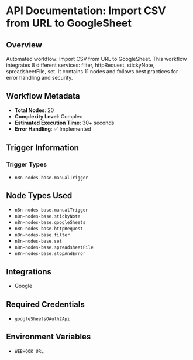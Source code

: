 # API Documentation: Import CSV from URL to GoogleSheet

## Overview
Automated workflow: Import CSV from URL to GoogleSheet. This workflow integrates 8 different services: filter, httpRequest, stickyNote, spreadsheetFile, set. It contains 11 nodes and follows best practices for error handling and security.

## Workflow Metadata
- **Total Nodes**: 20
- **Complexity Level**: Complex
- **Estimated Execution Time**: 30+ seconds
- **Error Handling**: ✅ Implemented

## Trigger Information
### Trigger Types
- `n8n-nodes-base.manualTrigger`

## Node Types Used
- `n8n-nodes-base.manualTrigger`
- `n8n-nodes-base.stickyNote`
- `n8n-nodes-base.googleSheets`
- `n8n-nodes-base.httpRequest`
- `n8n-nodes-base.filter`
- `n8n-nodes-base.set`
- `n8n-nodes-base.spreadsheetFile`
- `n8n-nodes-base.stopAndError`

## Integrations
- Google

## Required Credentials
- `googleSheetsOAuth2Api`

## Environment Variables
- `WEBHOOK_URL`
